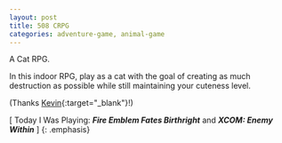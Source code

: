```yaml
---
layout: post
title: 508 CRPG
categories: adventure-game, animal-game
---
```

A Cat RPG.

In this indoor RPG, play as a cat with the goal of creating as much destruction as possible while still maintaining your cuteness level.

(Thanks [Kevin](http://kevinmcgillivray.net){:target="_blank"}!)

[ Today I Was Playing: ***Fire Emblem Fates Birthright*** and ***XCOM: Enemy Within*** ]
{: .emphasis}